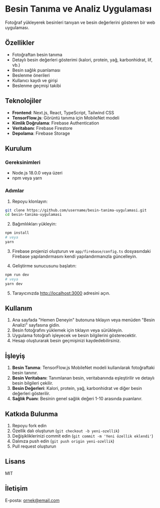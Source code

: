 # Besin Tanıma ve Analiz Uygulaması

Fotoğraf yükleyerek besinleri tanıyan ve besin değerlerini gösteren bir web uygulaması.

## Özellikler

- Fotoğraftan besin tanıma
- Detaylı besin değerleri gösterimi (kalori, protein, yağ, karbonhidrat, lif, vb.)
- Besin sağlık puanlaması
- Beslenme önerileri
- Kullanıcı kaydı ve girişi
- Beslenme geçmişi takibi

## Teknolojiler

- **Frontend**: Next.js, React, TypeScript, Tailwind CSS
- **TensorFlow.js**: Görüntü tanıma için MobileNet modeli
- **Kimlik Doğrulama**: Firebase Authentication
- **Veritabanı**: Firebase Firestore
- **Depolama**: Firebase Storage

## Kurulum

### Gereksinimleri

- Node.js 18.0.0 veya üzeri
- npm veya yarn

### Adımlar

1. Repoyu klonlayın:
```bash
git clone https://github.com/username/besin-tanima-uygulamasi.git
cd besin-tanima-uygulamasi
```

2. Bağımlılıkları yükleyin:
```bash
npm install
# veya
yarn
```

3. Firebase projenizi oluşturun ve `app/firebase/config.ts` dosyasındaki Firebase yapılandırmasını kendi yapılandırmanızla güncelleyin.

4. Geliştirme sunucusunu başlatın:
```bash
npm run dev
# veya
yarn dev
```

5. Tarayıcınızda [http://localhost:3000](http://localhost:3000) adresini açın.

## Kullanım

1. Ana sayfada "Hemen Deneyin" butonuna tıklayın veya menüden "Besin Analizi" sayfasına gidin.
2. Besin fotoğrafını yüklemek için tıklayın veya sürükleyin.
3. Uygulama fotoğrafı işleyecek ve besin bilgilerini gösterecektir.
4. Hesap oluşturarak besin geçmişinizi kaydedebilirsiniz.

## İşleyiş

1. **Besin Tanıma**: TensorFlow.js MobileNet modeli kullanılarak fotoğraftaki besin tanınır.
2. **Besin Veritabanı**: Tanımlanan besin, veritabanında eşleştirilir ve detaylı besin bilgileri çekilir.
3. **Besin Değerleri**: Kalori, protein, yağ, karbonhidrat ve diğer besin değerleri gösterilir.
4. **Sağlık Puanı**: Besinin genel sağlık değeri 1-10 arasında puanlanır.

## Katkıda Bulunma

1. Repoyu fork edin
2. Özellik dalı oluşturun (`git checkout -b yeni-ozellik`)
3. Değişikliklerinizi commit edin (`git commit -m 'Yeni özellik eklendi'`)
4. Dalınıza push edin (`git push origin yeni-ozellik`)
5. Pull request oluşturun

## Lisans

MIT

## İletişim

E-posta: ornek@email.com 